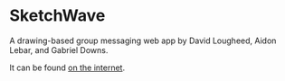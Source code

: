 # SketchWave

A drawing-based group messaging web app by David Lougheed, Aidon Lebar, and Gabriel Downs.

It can be found [on the internet](https://sketchwave.tech).
